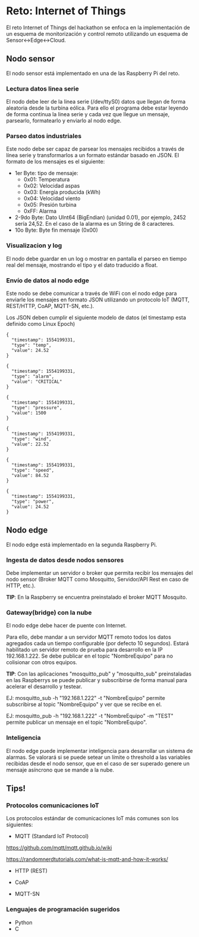 # Reto: Internet of Things

El reto Internet of Things del hackathon se enfoca en la implementación de un esquema de monitorización y control remoto utilizando un esquema de Sensor<->Edge<->Cloud.

## Nodo sensor
El nodo sensor está implementado en una de las Raspberry Pi del reto. 

### Lectura datos linea serie
El nodo debe leer de la linea serie (/dev/ttyS0) datos que llegan de forma aleatoria desde la turbina eólica. Para ello el programa debe estar leyendo de forma continua la linea serie y cada vez que llegue un mensaje, parsearlo, formatearlo y enviarlo al nodo edge.

### Parseo datos industriales
Este nodo debe ser capaz de parsear los mensajes recibidos a través de línea serie y transformarlos a un formato estándar basado en JSON.
El formato de los mensajes es el siguiente:
- 1er Byte: tipo de mensaje:
  - 0x01: Temperatura
  - 0x02: Velocidad aspas
  - 0x03: Energía producida (kWh)
  - 0x04: Velocidad viento
  - 0x05: Presión turbina
  - 0xFF: Alarma
- 2-9do Byte: Dato UInt64 (BigEndian) (unidad 0.01), por ejemplo, 2452 sería 24,52. En el caso de la alarma es un String de 8 caracteres.
- 10o Byte: Byte fin mensaje (0x00)

### Visualizacion y log
El nodo debe guardar en un log o mostrar en pantalla el parseo en tiempo real del mensaje, mostrando el tipo y el dato traducido a float.

### Envío de datos al nodo edge
Este nodo se debe comunicar a través de WiFi con el nodo edge para enviarle los mensajes en formato JSON utilizando un protocolo IoT (MQTT, REST/HTTP, CoAP, MQTT-SN, etc.).

Los JSON deben cumplir el siguiente modelo de datos (el timestamp esta definido como Linux Epoch)
```
{
  "timestamp": 1554199331,
  "type": "temp",
  "value": 24.52
}
```
```
{
  "timestamp": 1554199331,
  "type": "alarm",
  "value": "CRITICAL"
}
```
```
{
  "timestamp": 1554199331,
  "type": "pressure",
  "value": 1500
}
```
```
{
  "timestamp": 1554199331,
  "type": "wind",
  "value": 22.52
}
```
```
{
  "timestamp": 1554199331,
  "type": "speed",
  "value": 84.52
}
```
```
{
  "timestamp": 1554199331,
  "type": "power",
  "value": 24.52
}
```

## Nodo edge
El nodo edge está implementado en la segunda Raspberry Pi.

### Ingesta de datos desde nodos sensores
Debe implementar un servidor o broker que permita recibir los mensajes del nodo sensor (Broker MQTT como Mosquitto, Servidor/API Rest en caso de HTTP, etc.).

**TIP**: En la Raspberry se encuentra preinstalado el broker MQTT Mosquito.

### Gateway(bridge) con la nube
El nodo edge debe hacer de puente con Internet. 

Para ello, debe mandar a un servidor MQTT remoto todos los datos agregados cada un tiempo configurable (por defecto 10 segundos).
Estará habilitado un servidor remoto de prueba para desarrollo en la IP 192.168.1.222. Se debe publicar en el topic "NombreEquipo" para no colisionar con otros equipos.

**TIP**: Con las aplicaciones "mosquitto_pub" y "mosquitto_sub" preinstaladas en las Raspberrys se puede publicar y subscribirse de forma manual para acelerar el desarrollo y testear.

EJ: mosquitto_sub -h "192.168.1.222" -t "NombreEquipo" permite subscribirse al topic "NombreEquipo" y ver que se recibe en el.

EJ: mosquitto_pub -h "192.168.1.222" -t "NombreEquipo" -m "TEST" permite publicar un mensaje en el topic "NombreEquipo".

### Inteligencia
El nodo edge puede implementar inteligencia para desarrollar un sistema de alarmas. Se valorará si se puede setear un límite o threshold a las variables recibidas desde el nodo sensor, que en el caso de ser superado genere un mensaje asíncrono que se mande a la nube.

## Tips!
### Protocolos comunicaciones IoT
Los protocolos estándar de comunicaciones IoT más comunes son los siguientes:

- MQTT (Standard IoT Protocol)

https://github.com/mqtt/mqtt.github.io/wiki

https://randomnerdtutorials.com/what-is-mqtt-and-how-it-works/

- HTTP (REST)

- CoAP

- MQTT-SN


### Lenguajes de programación sugeridos
- Python
- C
